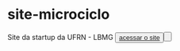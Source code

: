 # site-microciclo
Site da startup da UFRN - LBMG 
<button> <a href="index.html"> acessar o site <a/> <button/>

